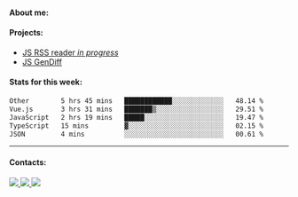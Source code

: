 #### About me:

#### Projects:
- [JS RSS reader *in progress*](https://github.com/GKoil/frontend-project-lvl3)
- [JS GenDiff](https://github.com/GKoil/GenDiff)

#### Stats for this week:
<!--START_SECTION:waka-->

```txt
Other        5 hrs 45 mins   ████████████░░░░░░░░░░░░░   48.14 %
Vue.js       3 hrs 31 mins   ███████▒░░░░░░░░░░░░░░░░░   29.51 %
JavaScript   2 hrs 19 mins   █████░░░░░░░░░░░░░░░░░░░░   19.47 %
TypeScript   15 mins         ▓░░░░░░░░░░░░░░░░░░░░░░░░   02.15 %
JSON         4 mins          ░░░░░░░░░░░░░░░░░░░░░░░░░   00.61 %
```

<!--END_SECTION:waka-->
---
#### Contacts:

<a target='_blank' title='LinkedIn' href="https://www.linkedin.com/in/gkoil/">
  <img src="https://img.shields.io/badge/LinkedIn-0077B5?style=for-the-badge&logo=linkedin&logoColor=white" />
</a>
<a target='_blank' title='Telegram' href="https://t.me/gkoil">
  <img src="https://img.shields.io/badge/Telegram-2CA5E0?style=for-the-badge&logo=telegram&logoColor=white" />
</a>
<a target='_blank' title='Gmail' href="mailto: gk.grigorev@gmail.com">
  <img src="https://img.shields.io/badge/Gmail-D14836?style=for-the-badge&logo=gmail&logoColor=white" />
</a>

